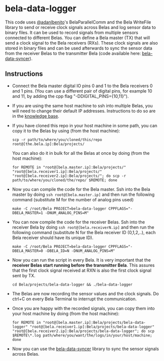 # bela-data-logger

This code uses [@adanlbenito](https://github.com/adanlbenito)'s BelaParallelComm and the Bela WriteFile library to send or receive clock signals across Belas and log sensor data to binary files. It can be used to record signals from multiple sensors connected to different Belas. You can define a Bela master (TX) that will send a clock signal to the Bela receivers (RXs). These clock signals are also stored in binary files and can be used afterwards to sync the sensor data from the receiver Belas to the transmitter Bela (code available here: [bela-data-syncer](https://github.com/pelinski/bela-data-syncer)).

## Instructions

- Connect the Bela master digital IO pins 0 and 1 to the Bela receivers 0 and 1 pins. (You can use a different pair of digital pins, for example 10 and 11, by adding the cpp flag "-DDIGITAL_PINS={10,11}").
- If you are using the same host machine to ssh into multiple Belas, you will need to change their default IP addresses. Instructions to do so are in the [knowledge base](https://learn.bela.io/using-bela/technical-explainers/ip-addresses/).
- If you have cloned this repo in your host machine in some path, you can copy it to the Belas by using (from the host machine):

  ```
  scp -r path/to/where/you/cloned/this/repo root@[the.bela.ip]:Bela/projects/
  ```

  You can also do it in bulk for all the Belas at once by doing (from the host machine):

  ```
  for REMOTE in "root@[bela.master.ip]:Bela/projects/" "root@[bela.receiver1.ip]:Bela/projects/" "root@[bela.receiver2.ip]:Bela/projects/"; do scp -r path/to/where/you/cloned/the/repo/ $REMOTE; done
  ```

- Now you can compile the code for the Bela master. Ssh into the Bela master by doing `ssh root@[bela.master.ip]` and then run the following command (substitute M for the number of analog pins used)

  ```
  make -C /root/Bela PROJECT=bela-data-logger CPPFLAGS="-DBELA_MASTER=1 -DNUM_ANALOG_PINS=M"
  ```

- You can now compile the code for the receiver Belas. Ssh into the receiver Bela by doing `ssh root@[bela.receiverN.ip]` and then run the following command (substitute N for the Bela receiver ID (0,1,2,..), each Bela receiver should have its unique ID).

  ```
  make -C /root/Bela PROJECT=bela-data-logger CPPFLAGS="-DBELA_MASTER=0 -DBELA_ID=N -DNUM_ANALOG_PINS=M"
  ```

- Now you can run the script in every Bela. It is very important that the **receiver Belas start running before the transmitter Bela**. This assures that the first clock signal received at RXN is also the first clock signal sent by TX.
  ```
  cd Bela/projects/bela-data-logger && ./bela-data-logger
  ```
- The Belas are now recording the sensor values and the clock signals. Do ctrl+C on every Bela Terminal to interrupt the communication.
- Once you are happy with the recorded signals, you can copy them into your host machine by doing (from the host machine):
  ```
  for REMOTE in "root@[bela.master.ip]:Bela/projects/bela-data-logger" "root@[bela.receiver1.ip]:Bela/projects/bela-data-logger" "root@[bela.receiver2.ip]:Bela/projects/bela-data-logger"; do scp $REMOTE\*.log path/where/you/want/the/logs/in/your/host/machine; done
  ```
- Now you can use the [bela-data-syncer](https://github.com/pelinski/bela-data-syncer) library to sync the sensor signals across Belas.
